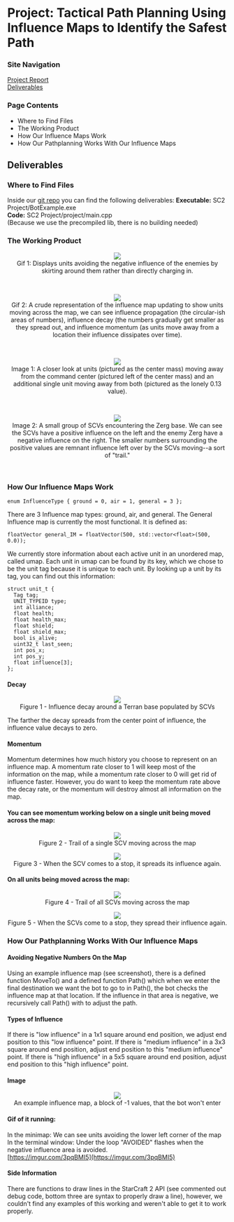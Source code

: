 
# **Project: Tactical Path Planning Using Influence Maps to Identify the Safest Path**

### Site Navigation
[Project Report](../README.md)<br/>
[Deliverables](deliverables.md)<br/>

### Page Contents
- Where to Find Files
- The Working Product
- How Our Influence Maps Work
- How Our Pathplanning Works With Our Influence Maps


## Deliverables

### Where to Find Files
Inside our [git repo](https://github.com/SydneySchiller/ECS170-Project) you can find the following deliverables:
**Executable:** SC2 Project/BotExample.exe<br/>
**Code:** SC2 Project/project/main.cpp<br/>
(Because we use the precompiled lib, there is no building needed)

### The Working Product

<p align="center">
  <img src="https://media.giphy.com/media/5zdtUxDPWngbS09hCl/giphy.gif"><br/>
Gif 1: Displays units avoiding the negative influence of the enemies by skirting around them rather than directly charging in.
</p>
<br/>

<p align="center">
  <img src="https://media.giphy.com/media/8L1KiMGY3l2cexdJ5U/giphy.gif"><br/>
Gif 2: A crude representation of the influence map updating to show units moving across the map, we can see influence propagation (the circular-ish areas of numbers), influence decay (the numbers gradually get smaller as they spread out, and influence momentum (as units move away from a location their influence dissipates over time).
</p>
<br/>

<p align="center">
  <img src="https://i.imgur.com/CVS4TmP.png"><br/>
Image 1: A closer look at units (pictured as the center mass) moving away from the command center (pictured left of the center mass) and an additional single unit moving away from both (pictured as the lonely 0.13 value).
</p>
<br/>

<p align="center">
  <img src="https://i.imgur.com/MefINzG.png"><br/>
Image 2: A small group of SCVs encountering the Zerg base. We can see the SCVs have a positive influence on the left and the enemy Zerg have a negative influence on the right. The smaller numbers surrounding the positive values are remnant influence left over by the SCVs moving--a sort of "trail."
</p>
<br/>

### How Our Influence Maps Work

    enum InfluenceType { ground = 0, air = 1, general = 3 };
There are 3 Influence map types: ground, air, and general.
The General Influence map is currently the most functional. It is defined as:

    floatVector general_IM = floatVector(500, std::vector<float>(500, 0.0));

We currently store information about each active unit in an unordered map, called umap. Each unit in umap can be found by its key, which we chose to be the unit tag because it is unique to each unit. By looking up a unit by its tag, you can find out this information:

    struct unit_t {
      Tag tag;
      UNIT_TYPEID type;
      int alliance;
      float health;
      float health_max;
      float shield;
      float shield_max;
      bool is_alive;
      uint32_t last_seen;         
      int pos_x;
      int pos_y;
      float influence[3];        
    };

#### Decay
<p align="center">
  <img src="https://i.imgur.com/SNHLusc.jpg"><br/>
Figure 1 - Influence decay around a Terran base populated by SCVs
</p>
The farther the decay spreads from the center point of influence, the influence value decays to zero.

#### Momentum
Momentum determines how much history you choose to represent on an influence map. A momentum rate closer to 1 will keep most of the information on the map, while a momentum rate closer to 0 will get rid of influence faster. However, you do want to keep the momentum rate above the decay rate, or the momentum will destroy almost all information on the map.

#### You can see momentum working below on a single unit being moved across the map:
<p align="center">
  <img src="https://i.imgur.com/gx9VRYi.jpg"><br/>
Figure 2 - Trail of a single SCV moving across the map
</p>
<p align="center">
  <img src="https://i.imgur.com/Uf1lY0U.jpg"><br/>
Figure 3 - When the SCV comes to a stop, it spreads its influence again.
</p>

#### On all units being moved across the map:
<p align="center">
  <img src="https://i.imgur.com/gwrIfqc.jpg"><br/>
Figure 4 - Trail of all SCVs moving across the map
</p>
<p align="center">
  <img src="https://i.imgur.com/tgAk2Ks.jpg"><br/>
Figure 5 - When the SCVs come to a stop, they spread their influence again.
</p>


### How Our Pathplanning Works With Our Influence Maps
#### Avoiding Negative Numbers On the Map

Using an example influence map (see screenshot), there is a defined function MoveTo() and a defined function Path() which when we enter the final destination we want the bot to go to in Path(), the bot checks the influence map at that location. If the influence in that area is negative, we recursively call Path() with to adjust the path.

#### Types of Influence
If there is "low influence" in a 1x1 square around end position, we adjust end position to this "low influence" point.
If there is "medium influence" in a 3x3 square around end position, adjust end position to this "medium influence" point.
If there is "high influence" in a 5x5 square around end position, adjust end position to this "high influence" point.

#### Image
<p align="center">
  <img src="https://i.imgur.com/QyehPfr.png"><br/>
An example influence map, a block of -1 values, that the bot won't enter
</p>

#### Gif of it running:
In the minimap: We can see units avoiding the lower left corner of the map
In the terminal window: Under the loop "AVOIDED" flashes when the negative influence area is avoided.<br/>
[https://imgur.com/3pqBMI5](https://imgur.com/3pqBMI5)

#### Side Information
There are functions to draw lines in the StarCraft 2 API (see commented out debug code, bottom three are syntax to properly draw a line), however, we couldn't find any examples of this working and weren't able to get it to work properly.
